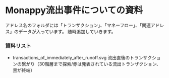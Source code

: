 # Monappy流出事件についての資料
アドレス名のフォルダには「トランザクション」、「マネーフロー」、「関連アドレス」のデータが入っています。
随時追加していきます。  

### 資料リスト
* transactions_of_immediately_after_runoff.svg 
流出直後のトランザクションの繋がり（30階層まで探索/赤は発表されている流出トランザクション、黒が終端）
